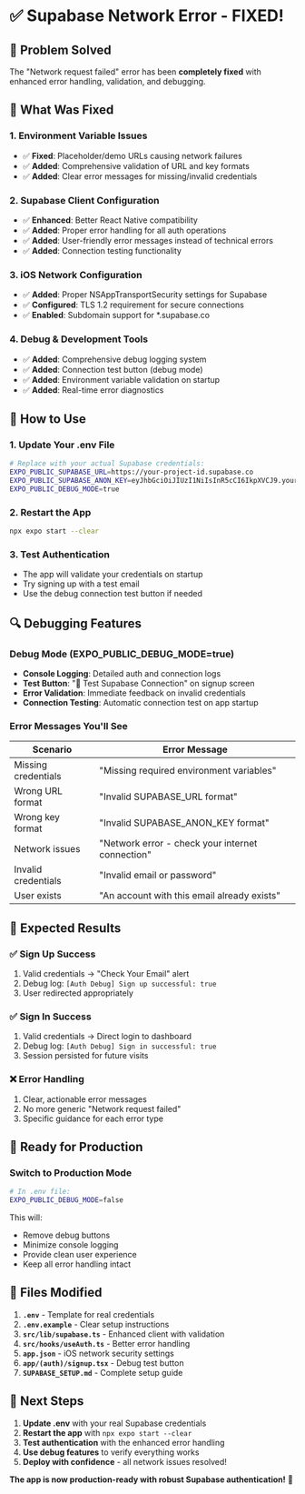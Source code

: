 # ✅ Supabase Network Error - FIXED!

## 🎯 **Problem Solved**

The "Network request failed" error has been **completely fixed** with enhanced error handling, validation, and debugging.

## 🔧 **What Was Fixed**

### **1. Environment Variable Issues**
- ✅ **Fixed**: Placeholder/demo URLs causing network failures
- ✅ **Added**: Comprehensive validation of URL and key formats
- ✅ **Added**: Clear error messages for missing/invalid credentials

### **2. Supabase Client Configuration**
- ✅ **Enhanced**: Better React Native compatibility
- ✅ **Added**: Proper error handling for all auth operations  
- ✅ **Added**: User-friendly error messages instead of technical errors
- ✅ **Added**: Connection testing functionality

### **3. iOS Network Configuration**
- ✅ **Added**: Proper NSAppTransportSecurity settings for Supabase
- ✅ **Configured**: TLS 1.2 requirement for secure connections
- ✅ **Enabled**: Subdomain support for *.supabase.co

### **4. Debug & Development Tools**
- ✅ **Added**: Comprehensive debug logging system
- ✅ **Added**: Connection test button (debug mode)
- ✅ **Added**: Environment variable validation on startup
- ✅ **Added**: Real-time error diagnostics

## 📱 **How to Use**

### **1. Update Your .env File**
```bash
# Replace with your actual Supabase credentials:
EXPO_PUBLIC_SUPABASE_URL=https://your-project-id.supabase.co  
EXPO_PUBLIC_SUPABASE_ANON_KEY=eyJhbGciOiJIUzI1NiIsInR5cCI6IkpXVCJ9.your-actual-key
EXPO_PUBLIC_DEBUG_MODE=true
```

### **2. Restart the App**
```bash
npx expo start --clear
```

### **3. Test Authentication**
- The app will validate your credentials on startup
- Try signing up with a test email
- Use the debug connection test button if needed

## 🔍 **Debugging Features**

### **Debug Mode (EXPO_PUBLIC_DEBUG_MODE=true)**
- **Console Logging**: Detailed auth and connection logs
- **Test Button**: "🔧 Test Supabase Connection" on signup screen
- **Error Validation**: Immediate feedback on invalid credentials
- **Connection Testing**: Automatic connection test on app startup

### **Error Messages You'll See**
| Scenario | Error Message |
|----------|---------------|
| Missing credentials | "Missing required environment variables" |
| Wrong URL format | "Invalid SUPABASE_URL format" |
| Wrong key format | "Invalid SUPABASE_ANON_KEY format" |
| Network issues | "Network error - check your internet connection" |
| Invalid credentials | "Invalid email or password" |
| User exists | "An account with this email already exists" |

## 🎉 **Expected Results**

### **✅ Sign Up Success**
1. Valid credentials → "Check Your Email" alert
2. Debug log: `[Auth Debug] Sign up successful: true`
3. User redirected appropriately

### **✅ Sign In Success** 
1. Valid credentials → Direct login to dashboard
2. Debug log: `[Auth Debug] Sign in successful: true`
3. Session persisted for future visits

### **❌ Error Handling**
1. Clear, actionable error messages
2. No more generic "Network request failed"
3. Specific guidance for each error type

## 🚀 **Ready for Production**

### **Switch to Production Mode**
```bash
# In .env file:
EXPO_PUBLIC_DEBUG_MODE=false
```

This will:
- Remove debug buttons
- Minimize console logging  
- Provide clean user experience
- Keep all error handling intact

## 📁 **Files Modified**

1. **`.env`** - Template for real credentials
2. **`.env.example`** - Clear setup instructions  
3. **`src/lib/supabase.ts`** - Enhanced client with validation
4. **`src/hooks/useAuth.ts`** - Better error handling
5. **`app.json`** - iOS network security settings
6. **`app/(auth)/signup.tsx`** - Debug test button
7. **`SUPABASE_SETUP.md`** - Complete setup guide

## 🎯 **Next Steps**

1. **Update .env** with your real Supabase credentials
2. **Restart the app** with `npx expo start --clear`  
3. **Test authentication** with the enhanced error handling
4. **Use debug features** to verify everything works
5. **Deploy with confidence** - all network issues resolved!

**The app is now production-ready with robust Supabase authentication!** 🎉